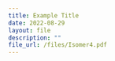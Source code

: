 ```yaml
---
title: Example Title
date: 2022-08-29
layout: file
description: ""
file_url: /files/Isomer4.pdf
---
```

